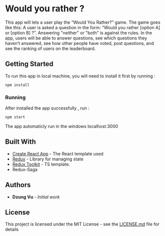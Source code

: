 # Would you rather ?

This app will lets a user play the “Would You Rather?” game.
The game goes like this: A user is asked a question in the form: “Would you rather [option A] or [option B] ?”. Answering "neither" or "both" is against the rules.
In the app, users will be able to answer questions, see which questions they haven’t answered, see how other people have voted, post questions, and see the ranking of users on the leaderboard.

## Getting Started

To run this app in local machine, you will need to install it first by running :

```
npm install
```

### Running

After installed the app successfully , run :

```
npm start
```

The app automaticly run in the windows localhost:3000

## Built With

- [Create React App](https://github.com/facebook/create-react-app) - The React template used
- [Redux](https://redux.js.org/) - Library for managing state
- [Redux Toolkit](https://redux-toolkit.js.org/) - TS template.
- Redux-Saga

## Authors

- **Dzung Vu** - _Initial work_

## License

This project is licensed under the MIT License - see the [LICENSE.md](LICENSE.md) file for details
